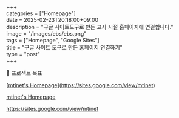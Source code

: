 +++  
categories = ["Homepage"]  
date = 2025-02-23T20:18:00+09:00  
description = "구글 사이트도구로 만든 교사 시절 홈페이지에 연결합니다."  
image = "/images/ebs/ebs.png"  
tags = ["Homepage", "Google Sites"]  
title = "구글 사이트 도구로 만든 홈페이지 연결하기"  
type = "post"  
+++  

🚀 프로젝트 목표

[[mtinet's Homepage](<img width="961" alt="image" src="https://github.com/user-attachments/assets/eec6548d-c2fd-4e62-bf5e-f15c1910a235" />)](https://sites.google.com/view/mtinet)

[mtinet's Homepage](<img width="961" alt="image" src="https://github.com/user-attachments/assets/eec6548d-c2fd-4e62-bf5e-f15c1910a235" />)

https://sites.google.com/view/mtinet
